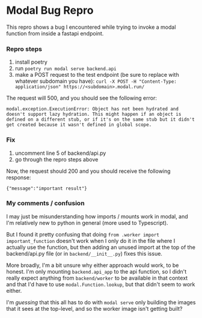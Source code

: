 # Modal Bug Repro

This repro shows a bug I encountered while trying to invoke a modal function from inside a fastapi endpoint.

### Repro steps

1. install poetry
2. run `poetry run modal serve backend.api`
3. make a POST request to the test endpoint (be sure to replace <subdomain> with whatever subdomain you have): `curl -X POST -H "Content-Type: application/json" https://<subdomain>.modal.run/`

The request will 500, and you should see the following error:

```
modal.exception.ExecutionError: Object has not been hydrated and doesn't support lazy hydration. This might happen if an object is defined on a different stub, or if it's on the same stub but it didn't get created because it wasn't defined in global scope.
```

### Fix

1. uncomment line 5 of backend/api.py
2. go through the repro steps above

Now, the request should 200 and you should receive the following response:

```
{"message":"important result"}
```

### My comments / confusion

I may just be misunderstanding how imports / mounts work in modal, and I'm relatively new to python in general (more used to Typescript).

But I found it pretty confusing that doing `from .worker import important_function` doesn't work when I only do it in the file where
I actually use the function, but then adding an unused import at the top of the backend/api.py file (or in `backend/__init__.py`) fixes
this issue.

More broadly, I'm a bit unsure why either approach would work, to be honest. I'm only mounting `backend.api_app` to the api function, so
I didn't really expect anything from `backend/worker` to be available in that context and that I'd have to use `modal.Function.lookup`,
but that didn't seem to work either.

I'm _guessing_ that this all has to do with `modal serve` only building the images that it sees at the top-level, and so the worker image
isn't getting built?
